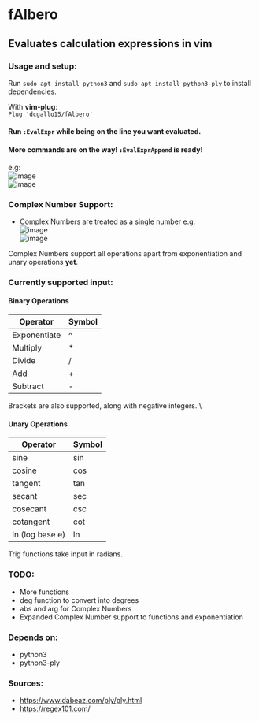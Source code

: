 # fAlbero
## Evaluates calculation expressions in vim

### Usage and setup:
Run `sudo apt install python3` and `sudo apt install python3-ply` to install dependencies.

With **vim-plug**: \
`Plug 'dcgallo15/fAlbero'` 

#### Run `:EvalExpr` while being on the line you want evaluated. 
#### More commands are on the way! `:EvalExprAppend` is ready!

e.g: \
![image](https://github.com/user-attachments/assets/3dd5309b-e44a-4513-8f47-aa0f93cf2b40) \
![image](https://github.com/user-attachments/assets/8d64f8d0-2cbf-4006-b544-92d9035d1001)

### Complex Number Support:
- Complex Numbers are treated as a single number e.g: \
  ![image](https://github.com/user-attachments/assets/c1e2fec6-2686-4267-836b-7ba9cdf3318d) \
  ![image](https://github.com/user-attachments/assets/d9cde266-1e08-4aa3-8a9a-66bb1d6da528)

Complex Numbers support all operations apart from exponentiation and unary operations __yet__.

### Currently supported input:

#### Binary Operations

| Operator        | Symbol |
| --------        | ------- |
| Exponentiate    | ^       | 
| Multiply        | *       |
| Divide          | /       |
| Add             | +       |
| Subtract        | -       |

Brackets are also supported, along with negative integers. \

#### Unary Operations

| Operator        | Symbol  |
| --------        | ------- |
| sine            | sin     | 
| cosine          | cos     |
| tangent         | tan     |
| secant          | sec     | 
| cosecant        | csc     |
| cotangent       | cot     |
| ln (log base e) | ln      |

Trig functions take input in radians.

### TODO:
- More functions
- deg function to convert into degrees
- abs and arg for Complex Numbers
- Expanded Complex Number support to functions and exponentiation

### Depends on:
- python3
- python3-ply

### Sources:
- https://www.dabeaz.com/ply/ply.html
- https://regex101.com/
